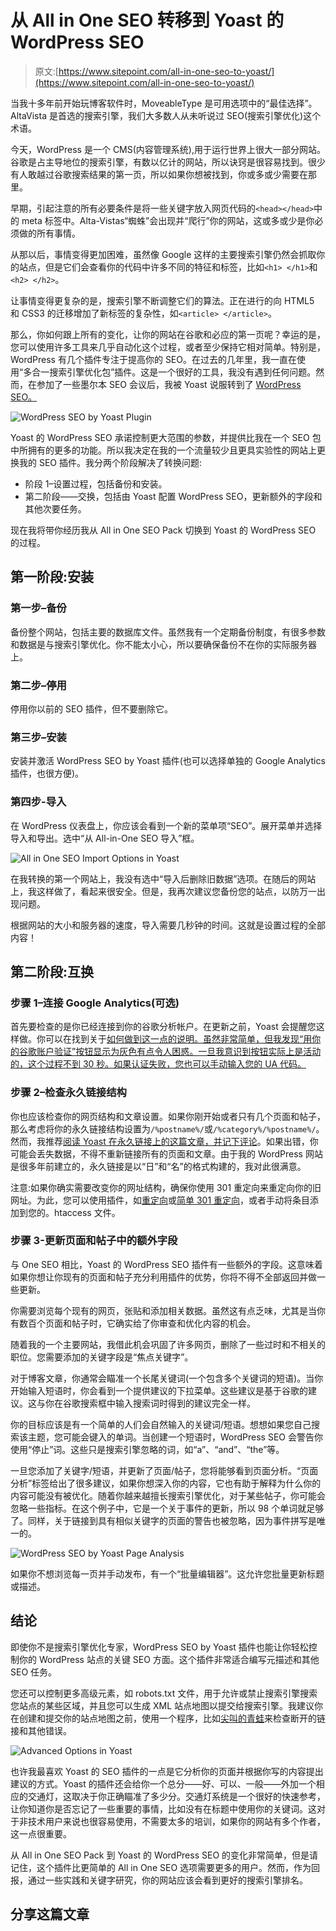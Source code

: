 # 从 All in One SEO 转移到 Yoast 的 WordPress SEO

> 原文:[https://www.sitepoint.com/all-in-one-seo-to-yoast/](https://www.sitepoint.com/all-in-one-seo-to-yoast/)

当我十多年前开始玩博客软件时，MoveableType 是可用选项中的“最佳选择”。AltaVista 是首选的搜索引擎，我们大多数人从未听说过 SEO(搜索引擎优化)这个术语。

今天，WordPress 是一个 CMS(内容管理系统),用于运行世界上很大一部分网站。谷歌是占主导地位的搜索引擎，有数以亿计的网站，所以诀窍是很容易找到。很少有人敢越过谷歌搜索结果的第一页，所以如果你想被找到，你或多或少需要在那里。

早期，引起注意的所有必要条件是将一些关键字放入网页代码的`<head></head>`中的 meta 标签中。Alta-Vistas“蜘蛛”会出现并“爬行”你的网站，这或多或少是你必须做的所有事情。

从那以后，事情变得更加困难，虽然像 Google 这样的主要搜索引擎仍然会抓取你的站点，但是它们会查看你的代码中许多不同的特征和标签，比如`<h1> </h1>`和`<h2> </h2>`。

让事情变得更复杂的是，搜索引擎不断调整它们的算法。正在进行的向 HTML5 和 CSS3 的迁移增加了新标签的复杂性，如`<article> </article>`。

那么，你如何跟上所有的变化，让你的网站在谷歌和必应的第一页呢？幸运的是，您可以使用许多工具来几乎自动化这个过程，或者至少保持它相对简单。特别是，WordPress 有几个插件专注于提高你的 SEO。在过去的几年里，我一直在使用“多合一搜索引擎优化包”插件。这是一个很好的工具，我没有遇到任何问题。然而，在参加了一些墨尔本 SEO 会议后，我被 Yoast 说服转到了 [WordPress SEO。](https://yoast.com/wordpress/plugins/seo/)

![WordPress SEO by Yoast Plugin](../Images/86f6641628304f09f5a49054eeb0e9e9.png)

Yoast 的 WordPress SEO 承诺控制更大范围的参数，并提供比我在一个 SEO 包中所拥有的更多的功能。所以我决定在我的一个流量较少且更具实验性的网站上更换我的 SEO 插件。我分两个阶段解决了转换问题:

*   阶段 1–设置过程，包括备份和安装。
*   第二阶段——交换，包括由 Yoast 配置 WordPress SEO，更新额外的字段和其他次要任务。

现在我将带你经历我从 All in One SEO Pack 切换到 Yoast 的 WordPress SEO 的过程。

## 第一阶段:安装

### 第一步–备份

备份整个网站，包括主要的数据库文件。虽然我有一个定期备份制度，有很多参数和数据是与搜索引擎优化。你不能太小心，所以要确保备份不在你的实际服务器上。

### 第二步–停用

停用你以前的 SEO 插件，但不要删除它。

### 第三步–安装

安装并激活 WordPress SEO by Yoast 插件(也可以选择单独的 Google Analytics 插件，也很方便)。

### 第四步-导入

在 WordPress 仪表盘上，你应该会看到一个新的菜单项“SEO”。展开菜单并选择导入和导出。选中“从 All-in-One SEO 导入”框。

![All in One SEO Import Options in Yoast](../Images/564663db410fe27ffa71abf43ba8be02.png)

在我转换的第一个网站上，我没有选中“导入后删除旧数据”选项。在随后的网站上，我这样做了，看起来很安全。但是，我再次建议您备份您的站点，以防万一出现问题。

根据网站的大小和服务器的速度，导入需要几秒钟的时间。这就是设置过程的全部内容！

## 第二阶段:互换

### 步骤 1–连接 Google Analytics(可选)

首先要检查的是你已经连接到你的谷歌分析帐户。在更新之前，Yoast 会提醒您这样做。你可以在找到关于[如何做到这一点的说明。虽然非常简单，但我发现“用你的谷歌账户验证”按钮显示为灰色有点令人困惑。一旦我意识到按钮实际上是活动的，这个过程不到 30 秒。如果认证失败，您也可以手动输入您的 UA 代码。](http://kb.yoast.com/article/118-installation-guide-for-google-analytics-for-wordpress)

### 步骤 2–检查永久链接结构

你也应该检查你的网页结构和文章设置。如果你刚开始或者只有几个页面和帖子，那么考虑将你的永久链接结构设置为`/%postname%/`或`/%category%/%postname%/`。然而，我推荐[阅读 Yoast 在永久链接上的这篇文章，并记下评论](https://yoast.com/wordpress-seo-url-permalink/)。如果出错，你可能会丢失数据，不得不重新链接所有的页面和文章。由于我的 WordPress 网站是很多年前建立的，永久链接是以“日”和“名”的格式构建的，我对此很满意。

注意:如果你确实需要改变你的网址结构，确保你使用 301 重定向来重定向你的旧网址。为此，您可以使用插件，如[重定向](https://wordpress.org/plugins/redirection/)或[简单 301 重定向](https://wordpress.org/plugins/simple-301-redirects/)，或者手动将条目添加到您的。htaccess 文件。

### 步骤 3-更新页面和帖子中的额外字段

与 One SEO 相比，Yoast 的 WordPress SEO 插件有一些额外的字段。这意味着如果你想让你现有的页面和帖子充分利用插件的优势，你将不得不全部返回并做一些更新。

你需要浏览每个现有的网页，张贴和添加相关数据。虽然这有点乏味，尤其是当你有数百个页面和帖子时，它确实给了你审查和优化内容的机会。

随着我的一个主要网站，我借此机会巩固了许多网页，删除了一些过时和不相关的职位。您需要添加的关键字段是“焦点关键字”。

对于博客文章，你通常会瞄准一个长尾关键词(一个包含多个关键词的短语)。当你开始输入短语时，你会看到一个提供建议的下拉菜单。这些建议是基于谷歌的建议。这与你在谷歌搜索框中输入搜索词时得到的建议完全一样。

你的目标应该是有一个简单的人们会自然输入的关键词/短语。想想如果您自己搜索该主题，您可能会键入的单词。当创建一个短语时，WordPress SEO 会警告你使用“停止”词。这些只是搜索引擎忽略的词，如“a”、“and”、“the”等。

一旦您添加了关键字/短语，并更新了页面/帖子，您将能够看到页面分析。“页面分析”标签给出了很多建议，如果你想深入你的内容，它也有助于解释为什么你的内容可能没有被优化。随着你越来越擅长搜索引擎优化，对于某些帖子，你可能会忽略一些指标。在这个例子中，它是一个关于事件的更新，所以 98 个单词就足够了。同样，关于链接到具有相似关键字的页面的警告也被忽略，因为事件拼写是唯一的。

![WordPress SEO by Yoast Page Analysis](../Images/108656cafe88ec39d1c3a7c5923e1665.png)

如果你不想浏览每一页并手动发布，有一个“批量编辑器”。这允许您批量更新标题或描述。

## 结论

即使你不是搜索引擎优化专家，WordPress SEO by Yoast 插件也能让你轻松控制你的 WordPress 站点的关键 SEO 方面。这个插件非常适合编写元描述和其他 SEO 任务。

您还可以控制更多高级元素，如 robots.txt 文件，用于允许或禁止搜索引擎搜索您站点的某些区域，并且您可以生成 XML 站点地图以提交给搜索引擎。我建议你在创建和提交你的站点地图之前，使用一个程序，比如[尖叫的青蛙](http://www.screamingfrog.co.uk)来检查断开的链接和其他错误。

![Advanced Options in Yoast](../Images/e5da6017eaa8e0dbb6e9f91e398970ba.png)

也许我最喜欢 Yoast 的 SEO 插件的一点是它分析你的页面并根据你写的内容提出建议的方式。Yoast 的插件还会给你一个总分——好、可以、一般——外加一个相应的交通灯，这取决于你正确瞄准了多少分。交通灯系统是一个很好的快速参考，让你知道你是否忘记了一些重要的事情，比如没有在标题中使用你的关键词。这对于非技术用户来说也很容易使用，不需要太多的培训，如果你的网站有多个作者，这一点很重要。

从 All in One SEO Pack 到 Yoast 的 WordPress SEO 的变化非常简单，但是请记住，这个插件比更简单的 All in One SEO 选项需要更多的用户。然而，作为回报，通过一些实践和关键字研究，你的网站应该会看到更好的搜索引擎排名。

## 分享这篇文章